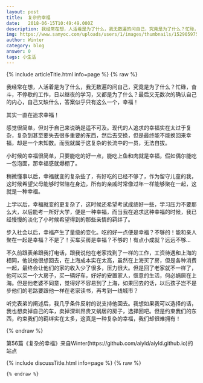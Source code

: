 ```yaml
---
layout: post
title:  复杂的幸福
date:   2018-06-15T10:49:49.000Z
description: 我经常在想，人活着是为了什么，我无数遍的问自己，究竟是为了什么？忙碌，奋斗，不停歇的工作，日以继夜的学习，又都是为了什么？最后又无数次的确认自己的内心，自己又缺...
img: https://www.samyoc.com/uploads/users/1/images/thumbnails/1529059751219.jpg
author: Winter
category: blog
answer: 0
tags: 小生活
---
```

<div class="article-root">
  <div class="article">
    {% include articleTitle.html info=page %}
    {% raw %}
    <div class="article-content"><p>我经常在想，人活着是为了什么，我无数遍的问自己，究竟是为了什么？忙碌，奋斗，不停歇的工作，日以继夜的学习，又都是为了什么？最后又无数次的确认自己的内心，自己又缺什么，答案似乎只有这么一个，幸福！</p>

<p>其实一直在追求幸福！</p>

<p>感觉很简单，但对于自己来说确是遥不可及。现代的人追求的幸福实在太过于复杂，复杂到甚至要失去很多重要的东西，然后去交换，但是最终能不能换回来幸福，却是一个未知数。而我就属于这复杂的长流中的一员，无法自拔。</p>

<p>小时候的幸福很简单，只要能吃的好一点，能吃上鱼和肉就是幸福，假如偶尔能吃一包泡面，那幸福感就爆棚了。</p>

<p>稍微懂事以后，幸福就变的复杂些了，有好吃的已经不够了，作为留守儿童的我，这时候希望父母能够时常陪在身边，所有的亲戚时常像过年一样能够聚在一起，这就是一种幸福。</p>

<p>上学以后，幸福就变的更复杂了，这时候还希望考试成绩好一些，学习压力不要那么大，以后能考一所好大学，便是一种幸福，而当我在追求这种幸福的时候，我已经慢慢的淡化了小时候希望得到的那些亲情的羁绊了。</p>

<p>步入社会以后，幸福产生了量级的变化。吃的好一点便是幸福？不够的！能和亲人聚在一起是幸福？不是了！买车买房是幸福？不够的！有点小成就？远远不够...</p>

<p>不久前跟表弟跟我打电话，跟我说他在老家找到了一样的工作，工资待遇和上海的相同，他说他很想回去，在上海成本实在太高，虽然在上海买了房，但是各种消费一起，最终会让他们的家的收入少了很多，压力很大。但是回了老家就不一样了，他可以买一个大房子，买一辆好车，好好的安置家人，惬意的生活，何必蜗居在上海。但是他老婆不同意，觉得好不容易到了上海，如果回去的话，以后孩子岂不是步他们的老路要跟他一样在老家读书，再考到一线城市？</p>

<p>听完表弟的阐述后，我几乎条件反射的说支持他回去。我想如果我可以选择的话，我也想卖掉自己的车，卖掉深圳昂贵又蜗居的房子，选择回吧。但是约束我们的东西，约束我们的羁绊实在太多，这真是一种复杂的幸福，我们却很难拥有！</p>
</div>
    {% endraw %}
  </div>
  <p class="winter_mark">第56篇《复杂的幸福》来自Winter(https://github.com/aiyld/aiyld.github.io)的站点</p>
  <div class="discuss-wrapper">
    {% include discussTitle.html info=page %}
    {% raw %}
    
    {% endraw %}
  </div>
<div>
